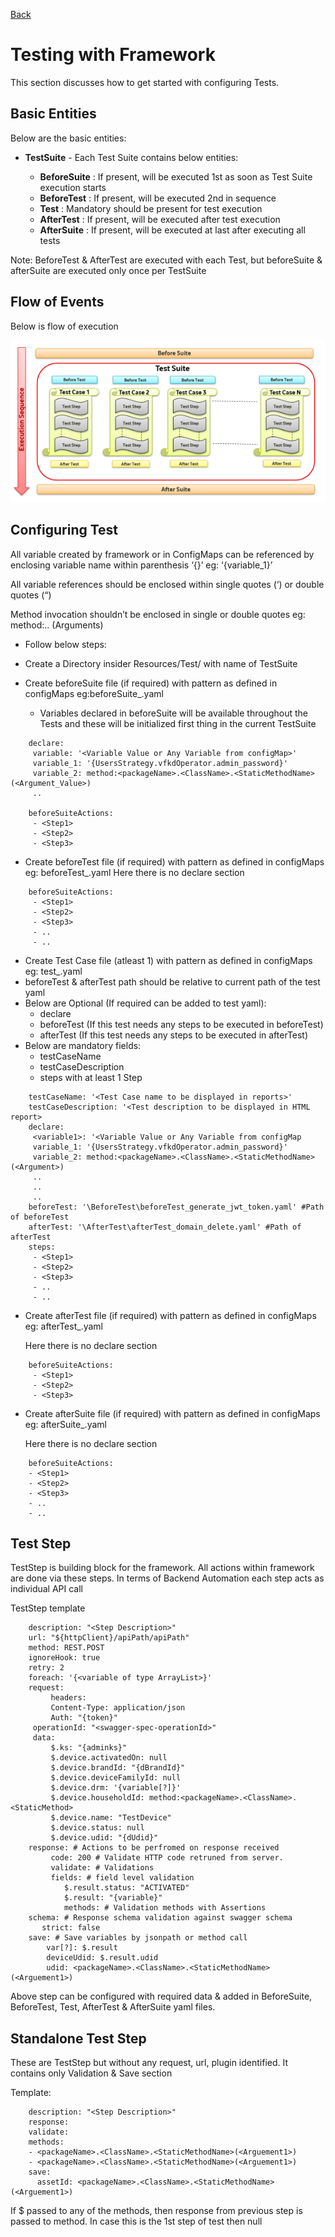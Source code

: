 [Back](/README.md)

# Testing with Framework

This section discusses how to get started with configuring Tests.

## Basic Entities

Below are the basic entities:

   - **TestSuite** - Each Test Suite contains below entities:

     - **BeforeSuite** : If present, will be executed 1st as soon as Test Suite execution starts
     - **BeforeTest** : If present, will be executed 2nd in sequence
     - **Test** : Mandatory should be present for test execution
     - **AfterTest** : If present, will be executed after test execution
     - **AfterSuite** : If present, will be executed at last after executing all tests

Note: BeforeTest & AfterTest are executed with each Test, but beforeSuite & afterSuite are executed only once per TestSuite

## Flow of Events

Below is flow of execution

![flow of event](_images/flow_of_event.png)

## Configuring Test

All variable created by framework or in ConfigMaps can be referenced by
enclosing variable name within parenthesis ‘{}’ eg: ‘{variable_1}’

All variable references should be enclosed within single quotes (‘) or double quotes (“)

Method invocation shouldn’t be enclosed in single or double quotes eg: method:.. (Arguments)

- Follow below steps:

- Create a Directory insider Resources/Test/ with name of TestSuite
- Create beforeSuite file (if required) with pattern as defined in configMaps eg:beforeSuite_<anyname>.yaml
    - Variables declared in beforeSuite will be available throughout the Tests and these will be initialized first thing in the current TestSuite

````
    declare:
     variable: '<Variable Value or Any Variable from configMap>'
     variable_1: '{UsersStrategy.vfkdOperator.admin_password}'
     variable_2: method:<packageName>.<ClassName>.<StaticMethodName>(<Argument_Value>)
     ..
 
    beforeSuiteActions:
     - <Step1>
     - <Step2>
     - <Step3>
````

- Create beforeTest file (if required) with pattern as defined in configMaps 
    eg:
        beforeTest_<anyname>.yaml
    Here there is no declare section

````
    beforeSuiteActions:
     - <Step1>
     - <Step2>
     - <Step3>
     - ..
     - ..
````

- Create Test Case file (atleast 1) with pattern as defined in configMaps 
    eg:
        test_<anyname>.yaml
- beforeTest & afterTest path should be relative to current path of the test yaml
- Below are Optional (If required can be added to test yaml):
    - declare
    - beforeTest (If this test needs any steps to be executed in beforeTest)
    - afterTest (If this test needs any steps to be executed in afterTest)
- Below are mandatory fields:
    - testCaseName
    - testCaseDescription
    - steps with at least 1 Step
  
````
    testCaseName: '<Test Case name to be displayed in reports>'
    testCaseDescription: '<Test description to be displayed in HTML report>
    declare:
     <variable1>: '<Variable Value or Any Variable from configMap
     variable_1: '{UsersStrategy.vfkdOperator.admin_password}'
     variable_2: method:<packageName>.<ClassName>.<StaticMethodName>(<Argument>)
     ..
     ..
     ..
    beforeTest: '\BeforeTest\beforeTest_generate_jwt_token.yaml' #Path of beforeTest
    afterTest: '\AfterTest\afterTest_domain_delete.yaml' #Path of afterTest 
    steps:
     - <Step1>
     - <Step2>
     - <Step3>
     - ..
     - ..
````

- Create afterTest file (if required) with pattern as defined in configMaps 
    eg:
        afterTest_<anyname>.yaml

  Here there is no declare section

````
    beforeSuiteActions:
     - <Step1>
     - <Step2>
     - <Step3>
````

- Create afterSuite file (if required) with pattern as defined in configMaps 
    eg:
        afterSuite_<anyname>.yaml

  Here there is no declare section

````
    beforeSuiteActions:
    - <Step1>
    - <Step2>
    - <Step3>
    - ..
    - ..
````

## Test Step

TestStep is building block for the framework. All actions within framework are done
via these steps. In terms of Backend Automation each step acts as individual API call

TestStep template
````
    description: "<Step Description>"
    url: "${httpClient}/apiPath/apiPath"
    method: REST.POST   
    ignoreHook: true  
    retry: 2
    foreach: '{<variable of type ArrayList>}'
    request:
         headers:
         Content-Type: application/json
         Auth: "{token}"
     operationId: "<swagger-spec-operationId>"
     data:
         $.ks: "{adminks}"
         $.device.activatedOn: null
         $.device.brandId: "{dBrandId}"
         $.device.deviceFamilyId: null
         $.device.drm: '{variable[?]}'
         $.device.householdId: method:<packageName>.<ClassName>.<StaticMethod>
         $.device.name: "TestDevice"
         $.device.status: null
         $.device.udid: "{dUdid}"
    response: # Actions to be perfromed on response received
         code: 200 # Validate HTTP code retruned from server. 
         validate: # Validations
         fields: # field level validation
            $.result.status: "ACTIVATED" 
            $.result: "{variable}" 
            methods: # Validation methods with Assertions
    schema: # Response schema validation against swagger schema
       strict: false
    save: # Save variables by jsonpath or method call
        var[?]: $.result 
        deviceUdid: $.result.udid
        udid: <packageName>.<ClassName>.<StaticMethodName>(<Arguement1>)
````

Above step can be configured with required data & added in BeforeSuite, BeforeTest,
Test, AfterTest & AfterSuite yaml files.

## Standalone Test Step

These are TestStep but without any request, url, plugin identified. It contains only
Validation & Save section

Template:
````
    description: "<Step Description>"
    response:
    validate:
    methods:
    - <packageName>.<ClassName>.<StaticMethodName>(<Arguement1>)
    - <packageName>.<ClassName>.<StaticMethodName>(<Arguement1>)
    save:
      assetId: <packageName>.<ClassName>.<StaticMethodName>(<Arguement1>)
````

If $ passed to any of the methods, then response from previous step is passed to
method. In case this is the 1st step of test then null